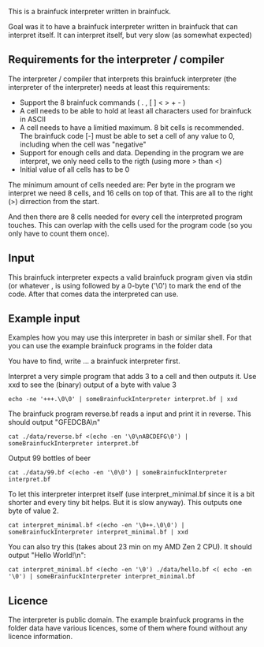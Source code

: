 This is a brainfuck interpreter written in brainfuck.

Goal was it to have a brainfuck interpreter written in brainfuck that can interpret itself.
It can interpret itself, but very slow (as somewhat expected)


## Requirements for the interpreter / compiler

The interpreter / compiler that interprets this brainfuck interpreter (the interpreter of the
 interpreter) needs at least this requirements:

- Support the 8 brainfuck commands ( . , [ ] < > + - )
- A cell needs to be able to hold at least all characters used for brainfuck in ASCII
- A cell needs to have a limitied maximum. 8 bit cells is recommended. The brainfuck code [-]
   must be able to set a cell of any value to 0, including when the cell was "negative"
- Support for enough cells and data. Depending in the program we are interpret, we only need cells
   to the rigth (using more > than <)
- Initial value of all cells has to be 0


The minimum amount of cells needed are:
Per byte in the program we interpret we need 8 cells, and 16 cells on top of that.
This are all to the right (>) dirrection from the start.

And then there are 8 cells needed for every cell the interpreted program touches. This can overlap
 with the cells used for the program code (so you only have to count them once).


## Input

This brainfuck interpreter expects a valid brainfuck program given via stdin (or whatever , is using
 followed by a 0-byte ('\0') to mark the end of the code. After that comes data the interpreted
 can use.


## Example input

Examples how you may use this interpreter in bash or similar shell.
For that you can use the example brainfuck programs in the folder data

You have to find, write ... a brainfuck interpreter first.


Interpret a very simple program that adds 3 to a cell and then outputs it. Use xxd to see the
 (binary) output of a byte with value 3

    echo -ne '+++.\0\0' | someBrainfuckInterpreter interpret.bf | xxd

The brainfuck program reverse.bf reads a input and print it in reverse. This should output "GFEDCBA\n"

    cat ./data/reverse.bf <(echo -en '\0\nABCDEFG\0') | someBrainfuckInterpreter interpret.bf

Output 99 bottles of beer

    cat ./data/99.bf <(echo -en '\0\0') | someBrainfuckInterpreter interpret.bf

To let this interpreter interpret itself (use interpret_minimal.bf since it is a bit shorter and
 every tiny bit helps. But it is slow anyway). This outputs one byte of value 2.

    cat interpret_minimal.bf <(echo -en '\0++.\0\0') | someBrainfuckInterpreter interpret_minimal.bf | xxd


You can also try this (takes about 23 min on my AMD Zen 2 CPU). It should output "Hello World!\n":

    cat interpret_minimal.bf <(echo -en '\0') ./data/hello.bf <( echo -en '\0') | someBrainfuckInterpreter interpret_minimal.bf


## Licence

The interpreter is public domain.
The example brainfuck programs in the folder data have various licences, some of them where found
 without any licence information.

